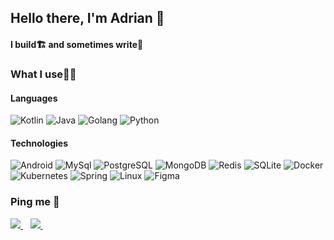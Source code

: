 ## Hello there, I'm Adrian 👋
#### I build🏗️ and sometimes write📝

### What I use🧑‍💻
#### Languages
![Kotlin](https://img.shields.io/badge/-Kotlin-000?&logo=Kotlin&style=for-the-badge)
![Java](https://img.shields.io/badge/-Java-000?&logo=Java&style=for-the-badge)
![Golang](https://img.shields.io/badge/-Golang-000?&logo=Go&style=for-the-badge)
![Python](https://img.shields.io/badge/-Python-000?&logo=Python&style=for-the-badge)

#### Technologies
![Android](https://img.shields.io/badge/-Android-000?&logo=Android&style=for-the-badge)
![MySql](https://img.shields.io/badge/-MySql-000?&logo=MySql&style=for-the-badge)
![PostgreSQL](https://img.shields.io/badge/-PostgreSQL-000?&logo=PostgreSQL&style=for-the-badge)
![MongoDB](https://img.shields.io/badge/-MongoDB-000?&logo=MongoDB&style=for-the-badge)
![Redis](https://img.shields.io/badge/-Redis-000?&logo=Redis&style=for-the-badge)
![SQLite](https://img.shields.io/badge/-SQLite-000?&logo=SQLite&style=for-the-badge)
![Docker](https://img.shields.io/badge/-Docker-000?&logo=Docker&style=for-the-badge)
![Kubernetes](https://img.shields.io/badge/-Kubernetes-000?&logo=Kubernetes&style=for-the-badge)
![Spring](https://img.shields.io/badge/-Spring-000?&logo=Spring&style=for-the-badge)
![Linux](https://img.shields.io/badge/-Linux-000?&logo=Linux&style=for-the-badge)
![Figma](https://img.shields.io/badge/-Figma-000?&logo=Figma&style=for-the-badge)


### Ping me 💬
<p align="left">
 <a href="https://www.linkedin.com/in/adriankimutai/">
    <img src="https://img.shields.io/badge/linkedin-%230077B5.svg?&style=for-the-badge&logo=linkedin&logoColor=white" />
  </a>&nbsp;&nbsp;
  <a href="adriankimutai5@gmail.com">
    <img src="https://img.shields.io/badge/Gmail-D14836?style=for-the-badge&logo=gmail&logoColor=white" />
  </a>&nbsp;&nbsp;
 <!--
  <a href="https://adriankim.hashnode.dev/">
    <img src="https://img.shields.io/badge/Medium-2962FF?style=for-the-badge&logo=Medium&logoColor=white" />
  </a>&nbsp;&nbsp;
 </p>
 -->
 
